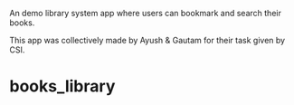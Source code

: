 An demo library system app where users can bookmark and search their books.

This app was collectively made by Ayush & Gautam for their task given by CSI.
# books_library
